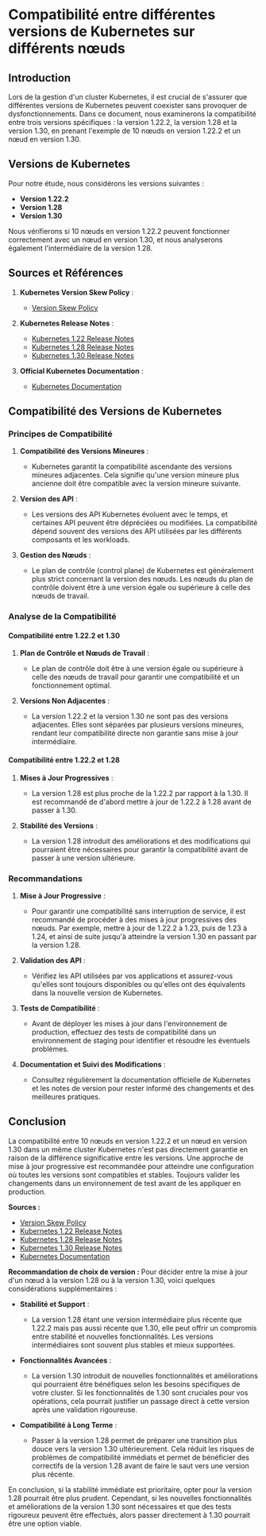 # Compatibilité entre différentes versions de Kubernetes sur différents nœuds

## Introduction

Lors de la gestion d'un cluster Kubernetes, il est crucial de s'assurer que différentes versions de Kubernetes peuvent coexister sans provoquer de dysfonctionnements. Dans ce document, nous examinerons la compatibilité entre trois versions spécifiques : la version 1.22.2, la version 1.28 et la version 1.30, en prenant l'exemple de 10 nœuds en version 1.22.2 et un nœud en version 1.30.

## Versions de Kubernetes

Pour notre étude, nous considérons les versions suivantes :

- **Version 1.22.2**
- **Version 1.28**
- **Version 1.30**

Nous vérifierons si 10 nœuds en version 1.22.2 peuvent fonctionner correctement avec un nœud en version 1.30, et nous analyserons également l'intermédiaire de la version 1.28.

## Sources et Références

1. **Kubernetes Version Skew Policy** :
   - [Version Skew Policy](https://kubernetes.io/docs/setup/release/version-skew-policy/)
   
2. **Kubernetes Release Notes** :
   - [Kubernetes 1.22 Release Notes](https://kubernetes.io/releases/notes/#v1-22-0)
   - [Kubernetes 1.28 Release Notes](https://kubernetes.io/releases/notes/#v1-28-0)
   - [Kubernetes 1.30 Release Notes](https://kubernetes.io/releases/notes/#v1-30-0)

3. **Official Kubernetes Documentation** :
   - [Kubernetes Documentation](https://kubernetes.io/docs/home/)

## Compatibilité des Versions de Kubernetes

### Principes de Compatibilité

1. **Compatibilité des Versions Mineures** :
   - Kubernetes garantit la compatibilité ascendante des versions mineures adjacentes. Cela signifie qu'une version mineure plus ancienne doit être compatible avec la version mineure suivante.

2. **Version des API** :
   - Les versions des API Kubernetes évoluent avec le temps, et certaines API peuvent être dépréciées ou modifiées. La compatibilité dépend souvent des versions des API utilisées par les différents composants et les workloads.

3. **Gestion des Nœuds** :
   - Le plan de contrôle (control plane) de Kubernetes est généralement plus strict concernant la version des nœuds. Les nœuds du plan de contrôle doivent être à une version égale ou supérieure à celle des nœuds de travail.

### Analyse de la Compatibilité

#### Compatibilité entre 1.22.2 et 1.30

1. **Plan de Contrôle et Nœuds de Travail** :
   - Le plan de contrôle doit être à une version égale ou supérieure à celle des nœuds de travail pour garantir une compatibilité et un fonctionnement optimal.

2. **Versions Non Adjacentes** :
   - La version 1.22.2 et la version 1.30 ne sont pas des versions adjacentes. Elles sont séparées par plusieurs versions mineures, rendant leur compatibilité directe non garantie sans mise à jour intermédiaire.

#### Compatibilité entre 1.22.2 et 1.28

1. **Mises à Jour Progressives** :
   - La version 1.28 est plus proche de la 1.22.2 par rapport à la 1.30. Il est recommandé de d'abord mettre à jour de 1.22.2 à 1.28 avant de passer à 1.30.

2. **Stabilité des Versions** :
   - La version 1.28 introduit des améliorations et des modifications qui pourraient être nécessaires pour garantir la compatibilité avant de passer à une version ultérieure.

### Recommandations

1. **Mise à Jour Progressive** :
   - Pour garantir une compatibilité sans interruption de service, il est recommandé de procéder à des mises à jour progressives des nœuds. Par exemple, mettre à jour de 1.22.2 à 1.23, puis de 1.23 à 1.24, et ainsi de suite jusqu'à atteindre la version 1.30 en passant par la version 1.28.

2. **Validation des API** :
   - Vérifiez les API utilisées par vos applications et assurez-vous qu'elles sont toujours disponibles ou qu'elles ont des équivalents dans la nouvelle version de Kubernetes.

3. **Tests de Compatibilité** :
   - Avant de déployer les mises à jour dans l'environnement de production, effectuez des tests de compatibilité dans un environnement de staging pour identifier et résoudre les éventuels problèmes.

4. **Documentation et Suivi des Modifications** :
   - Consultez régulièrement la documentation officielle de Kubernetes et les notes de version pour rester informé des changements et des meilleures pratiques.

## Conclusion

La compatibilité entre 10 nœuds en version 1.22.2 et un nœud en version 1.30 dans un même cluster Kubernetes n'est pas directement garantie en raison de la différence significative entre les versions. Une approche de mise à jour progressive est recommandée pour atteindre une configuration où toutes les versions sont compatibles et stables. Toujours valider les changements dans un environnement de test avant de les appliquer en production.

**Sources :**
- [Version Skew Policy](https://kubernetes.io/docs/setup/release/version-skew-policy/)
- [Kubernetes 1.22 Release Notes](https://kubernetes.io/releases/notes/#v1-22-0)
- [Kubernetes 1.28 Release Notes](https://kubernetes.io/releases/notes/#v1-28-0)
- [Kubernetes 1.30 Release Notes](https://kubernetes.io/releases/notes/#v1-30-0)
- [Kubernetes Documentation](https://kubernetes.io/docs/home/)

**Recommandation de choix de version :**
Pour décider entre la mise à jour d'un nœud à la version 1.28 ou à la version 1.30, voici quelques considérations supplémentaires :

- **Stabilité et Support** :
  - La version 1.28 étant une version intermédiaire plus récente que 1.22.2 mais pas aussi récente que 1.30, elle peut offrir un compromis entre stabilité et nouvelles fonctionnalités. Les versions intermédiaires sont souvent plus stables et mieux supportées.

- **Fonctionnalités Avancées** :
  - La version 1.30 introduit de nouvelles fonctionnalités et améliorations qui pourraient être bénéfiques selon les besoins spécifiques de votre cluster. Si les fonctionnalités de 1.30 sont cruciales pour vos opérations, cela pourrait justifier un passage direct à cette version après une validation rigoureuse.

- **Compatibilité à Long Terme** :
  - Passer à la version 1.28 permet de préparer une transition plus douce vers la version 1.30 ultérieurement. Cela réduit les risques de problèmes de compatibilité immédiats et permet de bénéficier des correctifs de la version 1.28 avant de faire le saut vers une version plus récente.

En conclusion, si la stabilité immédiate est prioritaire, opter pour la version 1.28 pourrait être plus prudent. Cependant, si les nouvelles fonctionnalités et améliorations de la version 1.30 sont nécessaires et que des tests rigoureux peuvent être effectués, alors passer directement à 1.30 pourrait être une option viable.
